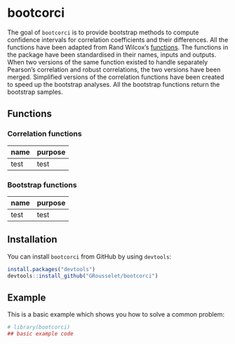 
<!-- README.md is generated from README.Rmd. Please edit that file -->

# bootcorci

<!-- badges: start -->

<!-- badges: end -->

The goal of `bootcorci` is to provide bootstrap methods to compute
confidence intervals for correlation coefficients and their differences.
All the functions have been adapted from Rand Wilcox’s
[functions](http://dornsife.usc.edu/labs/rwilcox/software/). The
functions in the package have been standardised in their names, inputs
and outputs. When two versions of the same function existed to handle
separately Pearson’s correlation and robust correlations, the two
versions have been merged. Simplified versions of the correlation
functions have been created to speed up the bootstrap analyses. All the
bootstrap functions return the bootstrap samples.

## Functions

### Correlation functions

| name | purpose |
| ---- | ------- |
| test | test    |

### Bootstrap functions

| name | purpose |
| ---- | ------- |
| test | test    |

## Installation

You can install `bootcorci` from GitHub by using `devtools`:

``` r
install.packages("devtools")
devtools::install_github("GRousselet/bootcorci")
```

## Example

This is a basic example which shows you how to solve a common problem:

``` r
# library(bootcorci)
## basic example code
```
